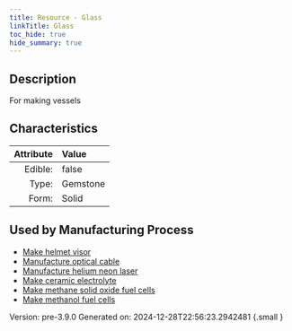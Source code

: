 ```yaml
---
title: Resource - Glass
linkTitle: Glass
toc_hide: true
hide_summary: true
---
```


## Description
For making vessels

## Characteristics

| Attribute      | Value |
|--------:|:------|
|Edible:|false|
|Type:|Gemstone|
|Form:|Solid|
 

## Used by Manufacturing Process

- [Make helmet visor](/docs/definitions/process/make-helmet-visor)
- [Manufacture optical cable](/docs/definitions/process/manufacture-optical-cable)
- [Manufacture helium neon laser](/docs/definitions/process/manufacture-helium-neon-laser)
- [Make ceramic electrolyte](/docs/definitions/process/make-ceramic-electrolyte)
- [Make methane solid oxide fuel cells](/docs/definitions/process/make-methane-solid-oxide-fuel-cells)
- [Make methanol fuel cells](/docs/definitions/process/make-methanol-fuel-cells)


    

Version: pre-3.9.0 Generated on: 2024-12-28T22:56:23.2942481
{.small }
